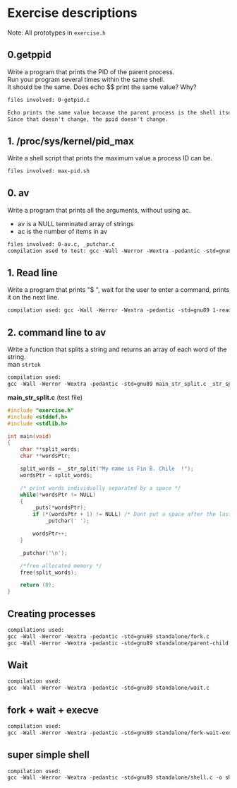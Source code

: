 # Exercise descriptions

Note: All prototypes in `exercise.h`

## 0.getppid

Write a program that prints the PID of the parent process.
\
Run your program several times within the same shell.
\
It should be the same. Does echo $$ print the same value? Why?

```txt
files involved: 0-getpid.c

Echo prints the same value because the parent process is the shell itself.
Since that doesn't change, the ppid doesn't change.
```

## 1. /proc/sys/kernel/pid_max

Write a shell script that prints the maximum value a process ID can be.

```txt
files involved: max-pid.sh
```

## 0. av

Write a program that prints all the arguments, without using ac.

- av is a NULL terminated array of strings
- ac is the number of items in av

```txt
files involved: 0-av.c, _putchar.c
compilation used to test: gcc -Wall -Werror -Wextra -pedantic -std=gnu89 0-av.c _putchar.c
```

## 1. Read line

Write a program that prints "$ ", wait for the user to enter a command, prints
\
it on the next line.

```txt
compilation used: gcc -Wall -Werror -Wextra -pedantic -std=gnu89 1-readline.c _puts.c _strlen.c _putchar.c
```

## 2. command line to av

Write a function that splits a string and returns an array of each word of the string.
\
man `strtok`

```txt
compilation used:
gcc -Wall -Werror -Wextra -pedantic -std=gnu89 main_str_split.c _str_split.c _puts.c _putchar.c _strlen.c
```

**main_str_split.c** (test file)

```c
#include "exercise.h"
#include <stddef.h>
#include <stdlib.h>

int main(void)
{
	char **split_words;
	char **wordsPtr;

	split_words = _str_split("My name is Fin B. Chile  !");
	wordsPtr = split_words;

	/* print words individually separated by a space */
	while(*wordsPtr != NULL)
	{
		_puts(*wordsPtr);
		if (*(wordsPtr + 1) != NULL) /* Dont put a space after the last word */
			_putchar(' ');

		wordsPtr++;
	}

	_putchar('\n');

	/*free allocated memory */
	free(split_words);

	return (0);
}
```

## Creating processes

```txt
compilations used: 
gcc -Wall -Werror -Wextra -pedantic -std=gnu89 standalone/fork.c
gcc -Wall -Werror -Wextra -pedantic -std=gnu89 standalone/parent-child.c
```

## Wait

```txt
compilation used:
gcc -Wall -Werror -Wextra -pedantic -std=gnu89 standalone/wait.c 
```

## fork + wait + execve

```txt
compilation used:
gcc -Wall -Werror -Wextra -pedantic -std=gnu89 standalone/fork-wait-execve.c
```

## super simple shell

```txt
compilation used:
gcc -Wall -Werror -Wextra -pedantic -std=gnu89 standalone/shell.c -o shell  
```
